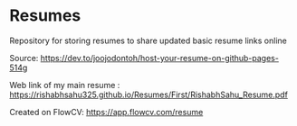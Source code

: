 # Resumes
Repository for storing resumes to share updated basic resume links online 

Source: https://dev.to/joojodontoh/host-your-resume-on-github-pages-514g

Web link of my main resume  : https://rishabhsahu325.github.io/Resumes/First/RishabhSahu_Resume.pdf

Created on FlowCV:
https://app.flowcv.com/resume
